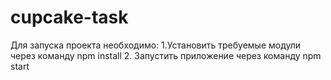 # cupcake-task
Для запуска проекта необходимо:
1.Установить требуемые модули через команду npm install
2. Запустить приложение через команду npm start
